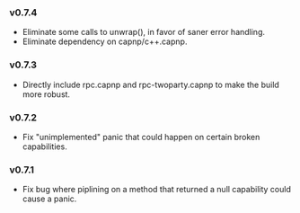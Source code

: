 ### v0.7.4
- Eliminate some calls to unwrap(), in favor of saner error handling.
- Eliminate dependency on capnp/c++.capnp.

### v0.7.3
- Directly include rpc.capnp and rpc-twoparty.capnp to make the build more robust.

### v0.7.2
- Fix "unimplemented" panic that could happen on certain broken capabilities.

### v0.7.1
- Fix bug where piplining on a method that returned a null capability could cause a panic.
